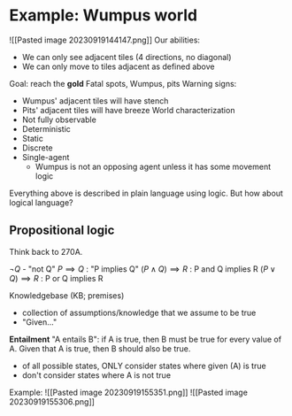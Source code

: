 # Example: Wumpus world
![[Pasted image 20230919144147.png]]
Our abilities:
- We can only see adjacent tiles (4 directions, no diagonal)
- We can only move to tiles adjacent as defined above

Goal: reach the **gold**
Fatal spots, Wumpus, pits
Warning signs:
- Wumpus' adjacent tiles will have stench
- Pits' adjacent tiles will have breeze
World characterization
- Not fully observable
- Deterministic
- Static
- Discrete
- Single-agent
	- Wumpus is not an opposing agent unless it has some movement logic

Everything above is described in plain language using logic. But how about logical language?

## Propositional logic
Think back to 270A.

$\neg Q$ - "not Q"
$P \implies Q$ : "P implies Q"
$(P \land Q) \implies R$ : P and Q implies R
$(P \lor Q) \implies R$ : P or Q implies R

Knowledgebase (KB; premises)
- collection of assumptions/knowledge that we assume to be true
- "Given..."

**Entailment**
"A entails B": if A is true, then B must be true for every value of A.
Given that A is true, then B should also be true.
- of all possible states, ONLY consider states where given (A) is true
- don't consider states where A is not true

Example:
![[Pasted image 20230919155351.png]]
![[Pasted image 20230919155306.png]]
